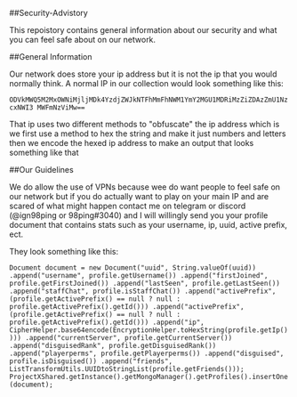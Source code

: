##Security-Advistory

This repoistory contains general information about our security and what you can feel safe about on our network.


##General Information

Our network does store your ip address but it is not the ip that you would normally think. A normal IP in our collection would look something like this:

`ODVkMWQ5M2MxOWNiMjljMDk4YzdjZWJkNTFhMmFhNWM1YmY2MGU1MDRiMzZiZDAzZmU1NzcxNWI3
MWFmNzViMw==`

That ip uses two different methods to "obfuscate" the ip address which is we first use a method to hex the string and make it just numbers and letters then we encode the hexed ip address to make an output that looks something like that

##Our Guidelines

We do allow the use of VPNs because wee do want people to feel safe on our network but if you do actually want to play on your main IP and are scared of what might happen contact me on telegram or discord (@ign98ping or 98ping#3040) and I will willingly send you your profile document that contains stats such as your username, ip, uuid, active prefix, ect.

They look something like this:

`Document document = new Document("uuid", String.valueOf(uuid))
                .append("username", profile.getUsername())
                .append("firstJoined", profile.getFirstJoined())
                .append("lastSeen", profile.getLastSeen())
                .append("staffChat", profile.isStaffChat())
                .append("activePrefix", (profile.getActivePrefix() == null ? null : profile.getActivePrefix().getId()))
                .append("activePrefix", (profile.getActivePrefix() == null ? null : profile.getActivePrefix().getId()))
                .append("ip", CipherHelper.base64encode(EncryptionHelper.toHexString(profile.getIp())))
                .append("currentServer", profile.getCurrentServer())
                .append("disguisedRank", profile.getDisguisedRank())
                .append("playerperms", profile.getPlayerperms())
                .append("disguised", profile.isDisguised())
                .append("friends", ListTransformUtils.UUIDtoStringList(profile.getFriends()));
        ProjectXShared.getInstance().getMongoManager().getProfiles().insertOne(document);`
